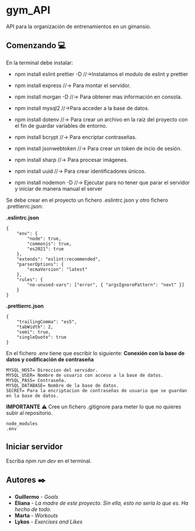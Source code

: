 # gym_API

API para la organización de entrenamientos en un gimansio. 

## Comenzando :computer:
En la terminal debe instalar:

* npm install eslint prettier -D //->Instalamos el modulo de eslint y prettier

* npm install express //-> Para montar el servidor.

* npm install morgan -D //-> Para obtener mas información en consola.

* npm install mysql2 //->Para acceder a la base de datos.

* npm install dotenv //-> Para crear un archivo en la raiz del proyecto con el fin de guardar variables de entorno.

* npm install bcrypt //-> Para encriptar contraseñas.

* npm install jsonwebtoken //-> Para crear un token de incio de sesión.

* npm install sharp //-> Para procesar imágenes.

* npm install uuid //-> Para crear identificadores únicos.

* npm install nodemon -D //-> Ejecutar para no tener que parar el servidor y iniciar de manera manual el server

Se debe crear en el proyecto un fichero .eslintrc.json y otro fichero .prettierrc.json:

**.eslintrc.json**

```
{
    "env": {
        "node": true,
        "commonjs": true,
        "es2021": true
    },
    "extends": "eslint:recommended",
    "parserOptions": {
        "ecmaVersion": "latest"
    },
    "rules": {
        "no-unused-vars": ["error", { "argsIgnorePattern": "next" }]
    }
}
```
**.prettierrc.json**

```
{
    "trailingComma": "es5",
    "tabWidth": 2,
    "semi": true,
    "singleQuote": true
}
```
En el fichero .env tiene que escribir lo siguiente:
**Conexión con la base de datos y codificación de contraseña**
```
MYSQL_HOST= Direccion del servidor.
MYSQL_USER= Nombre de usuario con acceso a la base de datos.
MYSQL_PASS= Contraseña.
MYSQL_DATABASE= Nombre de la base de datos.
SECRET= Para la encriptacion de contraseñas de usuario que se guardan en la base de datos.
```

**IMPORTANTE** :warning:
Cree un fichero .gitignore para meter lo que no quieres subir al repositorio.
```
node_modules
.env
```

## Iniciar servidor 
Escriba *npm run dev* en el terminal.

## Autores :black_nib:
* **Guillermo** - *Goals*
* **Eliana** - *La madre de este proyecto. Sin ella, esto no sería lo que es. Ha hecho de todo.* 
* **Marta** - *Workouts* 
* **Lykos** - *Exercises and Likes*
